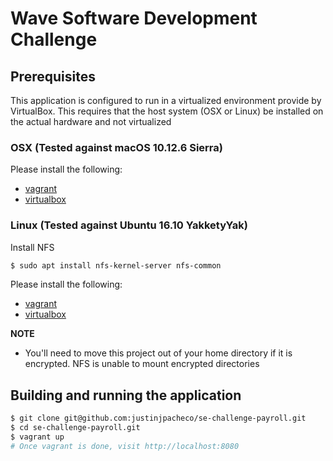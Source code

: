 # Wave Software Development Challenge

## Prerequisites

This application is configured to run in a virtualized environment provide by
VirtualBox. This requires that the host system (OSX or Linux) be installed
on the actual hardware and not virtualized

### OSX (Tested against macOS 10.12.6 Sierra)

Please install the following:

* [vagrant](https://releases.hashicorp.com/vagrant/2.0.0/vagrant_2.0.0_x86_64.dmg)
* [virtualbox](http://download.virtualbox.org/virtualbox/5.1.28/VirtualBox-5.1.28-117968-OSX.dmg)

### Linux (Tested against Ubuntu 16.10 YakketyYak)

Install NFS

```bash
$ sudo apt install nfs-kernel-server nfs-common
```

Please install the following:

* [vagrant](https://releases.hashicorp.com/vagrant/2.0.0/vagrant_2.0.0_x86_64.deb)
* [virtualbox](http://download.virtualbox.org/virtualbox/5.1.28/virtualbox-5.1_5.1.28-117968~Ubuntu~yakkety_amd64.deb)

**NOTE**
* You'll need to move this project out of your home directory if it is encrypted.
NFS is unable to mount encrypted directories

## Building and running the application

```bash
$ git clone git@github.com:justinjpacheco/se-challenge-payroll.git
$ cd se-challenge-payroll.git
$ vagrant up
# Once vagrant is done, visit http://localhost:8080
```
